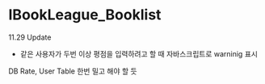 # IBookLeague_Booklist

11.29 Update
- 같은 사용자가 두번 이상 평점을 입력하려고 할 때 자바스크립트로 warninig 표시

  
DB Rate, User Table 한번 밀고 해야 할 듯
